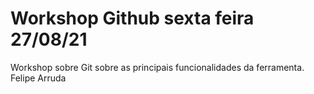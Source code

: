 # Workshop Github sexta feira 27/08/21 
Workshop sobre Git sobre as principais funcionalidades da ferramenta.
Felipe Arruda
